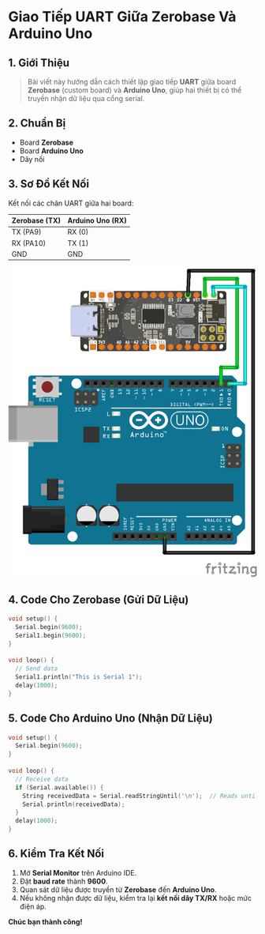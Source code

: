 <br>
<br>
<br>

# Giao Tiếp UART Giữa Zerobase Và Arduino Uno

## 1. Giới Thiệu

> Bài viết này hướng dẫn cách thiết lập giao tiếp **UART** giữa board **Zerobase** (custom board) và **Arduino Uno**, giúp hai thiết bị có thể truyền nhận dữ liệu qua cổng serial.

## 2. Chuẩn Bị

- Board **Zerobase**
- Board **Arduino Uno**
- Dây nối

## 3. Sơ Đồ Kết Nối

Kết nối các chân UART giữa hai board:

| Zerobase (TX) | Arduino Uno (RX) |
|--------------|-----------------|
| TX (PA9)    | RX (0)          |
| RX (PA10)   | TX (1)          |
| GND         | GND             |

![uart-zerobase-arduino](../../../_media/uartZerobase.png "uart-zerobase-arduino")

## 4. Code Cho Zerobase (Gửi Dữ Liệu)

```cpp
void setup() {
  Serial.begin(9600);
  Serial1.begin(9600);
}

void loop() {
  // Send data
  Serial1.println("This is Serial 1");
  delay(1000);
}
```

## 5. Code Cho Arduino Uno (Nhận Dữ Liệu)

```cpp
void setup() {
  Serial.begin(9600);
}

void loop() {
  // Receive data
  if (Serial.available()) {
    String receivedData = Serial.readStringUntil('\n');  // Reads until newline character
    Serial.println(receivedData);
  }
  delay(1000);
}
```

## 6. Kiểm Tra Kết Nối

1. Mở **Serial Monitor** trên Arduino IDE.
2. Đặt **baud rate** thành **9600**.
3. Quan sát dữ liệu được truyền từ **Zerobase** đến **Arduino Uno**.
4. Nếu không nhận được dữ liệu, kiểm tra lại **kết nối dây TX/RX** hoặc mức điện áp.

**Chúc bạn thành công!**

